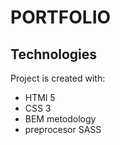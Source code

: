 # PORTFOLIO

## Technologies
Project is created with:
* HTMl 5
* CSS 3
* BEM metodology
* preprocesor SASS